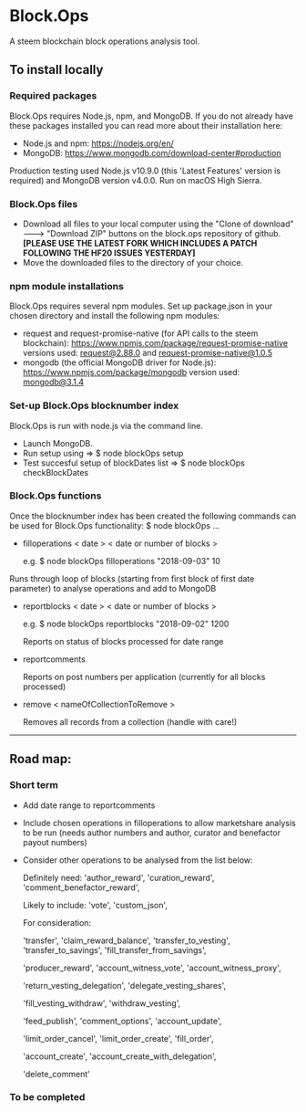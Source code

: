# Block.Ops
A steem blockchain block operations analysis tool.

## To install locally

### Required packages
Block.Ops requires Node.js, npm, and MongoDB. If you do not already have these packages installed you can read more about their installation here:
* Node.js and npm: https://nodejs.org/en/
* MongoDB: https://www.mongodb.com/download-center#production

Production testing used Node.js v10.9.0 (this 'Latest Features' version is required) and MongoDB version v4.0.0. Run on macOS High Sierra.

### Block.Ops files
* Download all files to your local computer using the "Clone of download" ---> "Download ZIP" buttons on the block.ops repository of github. **[PLEASE USE THE LATEST FORK WHICH INCLUDES A PATCH FOLLOWING THE HF20 ISSUES YESTERDAY]**
* Move the downloaded files to the directory of your choice.

### npm module installations
Block.Ops requires several npm modules. Set up package.json in your chosen directory and install the following npm modules: 
* request and request-promise-native (for API calls to the steem blockchain): 
https://www.npmjs.com/package/request-promise-native
versions used: request@2.88.0 and request-promise-native@1.0.5
* mongodb (the official MongoDB driver for Node.js):
https://www.npmjs.com/package/mongodb
version used: mongodb@3.1.4

### Set-up Block.Ops blocknumber index
Block.Ops is run with node.js via the command line. 
* Launch MongoDB.
* Run setup using => $ node blockOps setup
* Test succesful setup of blockDates list => $ node blockOps checkBlockDates

### Block.Ops functions
Once the blocknumber index has been created the following commands can be used for Block.Ops functionality:
$ node blockOps ...

* filloperations < date > < date or number of blocks > 

  e.g. $ node blockOps filloperations "2018-09-03" 10

Runs through loop of blocks (starting from first block of first date parameter) to analyse operations and add to MongoDB
  
* reportblocks < date > < date or number of blocks > 
  
  e.g. $ node blockOps reportblocks "2018-09-02" 1200
  
  Reports on status of blocks processed for date range 
  
* reportcomments  
  
  Reports on post numbers per application (currently for all blocks processed)
  
* remove < nameOfCollectionToRemove >
  
  Removes all records from a collection (handle with care!)

----------------------------------------------

## Road map:

### Short term
* Add date range to reportcomments
* Include chosen operations in filloperations to allow marketshare analysis to be run 
  (needs author numbers and author, curator and benefactor payout numbers)
* Consider other operations to be analysed from the list below:
  
  Definitely need:
  'author_reward',
  'curation_reward',
  'comment_benefactor_reward',
  
  Likely to include:
  'vote',
  'custom_json',
  
  For consideration:
  
  'transfer',
  'claim_reward_balance',
  'transfer_to_vesting',
  'transfer_to_savings',
  'fill_transfer_from_savings',
  
  'producer_reward',
  'account_witness_vote',
  'account_witness_proxy',

  'return_vesting_delegation',
  'delegate_vesting_shares',
  
  'fill_vesting_withdraw',
  'withdraw_vesting',
  
  'feed_publish',
  'comment_options',
  'account_update',
  
  'limit_order_cancel',
  'limit_order_create',
  'fill_order',
  
  'account_create',
  'account_create_with_delegation',
  
  'delete_comment'
  

### To be completed
